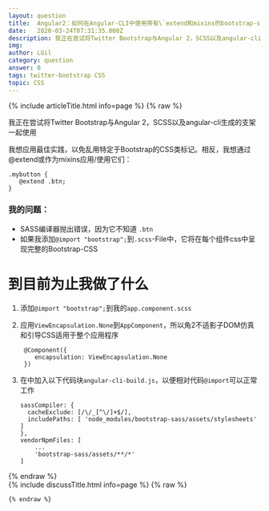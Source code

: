 ```yaml
---
layout: question
title:  Angular2：如何在Angular-CLI中使用带有\`extend和mixins的bootstrap-sass？
date:   2020-03-24T07:31:35.000Z
description: 我正在尝试将Twitter Bootstrap与Angular 2，SCSS以及angular-cli生成的支架一起使用我想应用最佳实践，以免乱用特定...
img: 
author: LGil
category: question
answer: 0
tags: twitter-bootstrap CSS
topic: CSS
---
```

<div class="article-root">
  <div class="article">
    {% include articleTitle.html info=page %}
    {% raw %}
    <div class="article-content"><p><font style="vertical-align: inherit;"><font style="vertical-align: inherit;">我正在尝试将Twitter Bootstrap与Angular 2，SCSS以及angular-cli生成的支架一起使用</font></font></p>

<p><font style="vertical-align: inherit;"><font style="vertical-align: inherit;">我想应用最佳实践，以免乱用特定于Bootstrap的CSS类标记。</font><font style="vertical-align: inherit;">相反，我想通过@extend或作为mixins应用/使用它们：</font></font></p>

<pre><code>.mybutton {<font></font>
   @extend .btn;<font></font>
}<font></font>
</code></pre>

<h3><font style="vertical-align: inherit;"><font style="vertical-align: inherit;">我的问题：</font></font></h3>

<ul>
<li><font style="vertical-align: inherit;"><font style="vertical-align: inherit;">SASS编译器抛出错误，因为它不知道  </font></font><code>.btn</code></li>
<li><font style="vertical-align: inherit;"><font style="vertical-align: inherit;">如果我添加</font></font><code>@import "bootstrap";</code><font style="vertical-align: inherit;"><font style="vertical-align: inherit;">到</font></font><code>.scss</code><font style="vertical-align: inherit;"><font style="vertical-align: inherit;">-File中，它将在每个组件css中呈现完整的Bootstrap-CSS</font></font></li>
</ul>

<h1><font style="vertical-align: inherit;"><font style="vertical-align: inherit;">到目前为止我做了什么</font></font></h1>

<ol>
<li><font style="vertical-align: inherit;"><font style="vertical-align: inherit;">添加</font></font><code>@import "bootstrap";</code><font style="vertical-align: inherit;"><font style="vertical-align: inherit;">到我的</font></font><code>app.component.scss</code></li>
<li><p><font style="vertical-align: inherit;"><font style="vertical-align: inherit;">应用</font></font><code>ViewEncapsulation.None</code><font style="vertical-align: inherit;"><font style="vertical-align: inherit;">到</font></font><code>AppComponent</code><font style="vertical-align: inherit;"><font style="vertical-align: inherit;">，所以角2不适影子DOM仿真和引导CSS适用于整个应用程序</font></font></p>

<pre><code> @Component({<font></font>
    encapsulation: ViewEncapsulation.None<font></font>
 })<font></font>
</code></pre></li>
<li><p><font style="vertical-align: inherit;"><font style="vertical-align: inherit;">在中加入以下代码块</font></font><code>angular-cli-build.js</code><font style="vertical-align: inherit;"><font style="vertical-align: inherit;">，以便相对代码</font></font><code>@import</code><font style="vertical-align: inherit;"><font style="vertical-align: inherit;">可以正常工作</font></font></p>

<pre><code>sassCompiler: {<font></font>
  cacheExclude: [/\/_[^\/]+$/],<font></font>
  includePaths: [ 'node_modules/bootstrap-sass/assets/stylesheets' ]<font></font>
},<font></font>
vendorNpmFiles: [<font></font>
    ...<font></font>
    'bootstrap-sass/assets/**/*'           <font></font>
]<font></font>
</code></pre></li>
</ol></div>
    {% endraw %}
  </div>

  <div class="discuss-wrapper">
    {% include discussTitle.html info=page %}
    {% raw %}
    
    {% endraw %}
  </div>
<div>
